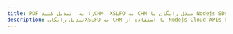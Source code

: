 ---title: PDF را به  تبدیل کنیدCHM، XSLFO به CHM مبدل رایگان یا Nodejs SDKdescription: تبدیل رایگانXSLFO به CHM با استفاده از Nodejs Cloud APIs & SDK همچنین اسناد PDF را در Cloud ایجاد، ویرایش و رندر کنید.---